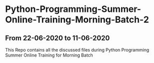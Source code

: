 # Python-Programming-Summer-Online-Training-Morning-Batch-2
## From 22-06-2020 to 11-06-2020

This Repo contains all the discussed files during Python Programming Summer Online Training for Morning Batch
